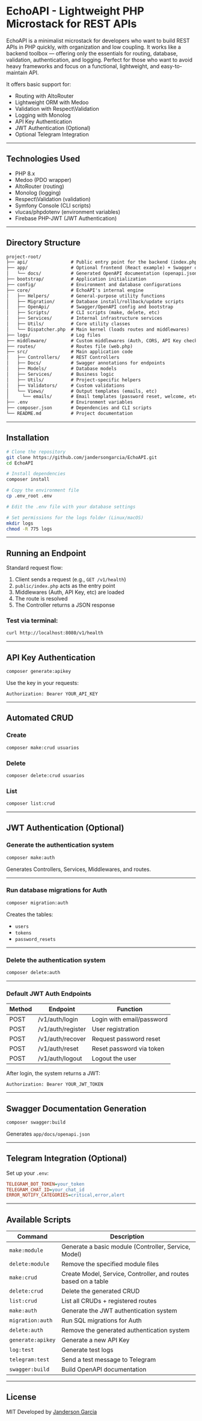 # EchoAPI - Lightweight PHP Microstack for REST APIs

EchoAPI is a minimalist microstack for developers who want to build REST APIs in PHP quickly, with organization and low coupling.
It works like a backend toolbox — offering only the essentials for routing, database, validation, authentication, and logging.
Perfect for those who want to avoid heavy frameworks and focus on a functional, lightweight, and easy-to-maintain API.

It offers basic support for:

* Routing with AltoRouter
* Lightweight ORM with Medoo
* Validation with Respect\Validation
* Logging with Monolog
* API Key Authentication
* JWT Authentication (Optional)
* Optional Telegram Integration

---

## Technologies Used

* PHP 8.x
* Medoo (PDO wrapper)
* AltoRouter (routing)
* Monolog (logging)
* Respect\Validation (validation)
* Symfony Console (CLI scripts)
* vlucas/phpdotenv (environment variables)
* Firebase PHP-JWT (JWT Authentication)

---

## Directory Structure

```txt
project-root/
├── api/                # Public entry point for the backend (index.php)
├── app/                # Optional frontend (React example) + Swagger docs
│   └── docs/           # Generated OpenAPI documentation (openapi.json)
├── bootstrap/          # Application initialization
├── config/             # Environment and database configurations
├── core/               # EchoAPI's internal engine
│   ├── Helpers/        # General-purpose utility functions
│   ├── Migration/      # Database install/rollback/update scripts
│   ├── OpenApi/        # Swagger/OpenAPI config and bootstrap
│   ├── Scripts/        # CLI scripts (make, delete, etc)
│   ├── Services/       # Internal infrastructure services
│   ├── Utils/          # Core utility classes
│   └── Dispatcher.php  # Main kernel (loads routes and middlewares)
├── logs/               # Log files
├── middleware/         # Custom middlewares (Auth, CORS, API Key checks)
├── routes/             # Routes file (web.php)
├── src/                # Main application code
│   ├── Controllers/    # REST Controllers
│   ├── Docs/           # Swagger annotations for endpoints
│   ├── Models/         # Database models
│   ├── Services/       # Business logic
│   ├── Utils/          # Project-specific helpers
│   ├── Validators/     # Custom validations
│   └── Views/          # Output templates (emails, etc)
│     └── emails/       # Email templates (password reset, welcome, etc)
├── .env                # Environment variables
├── composer.json       # Dependencies and CLI scripts
└── README.md           # Project documentation
```

---

## Installation

```bash
# Clone the repository
git clone https://github.com/jandersongarcia/EchoAPI.git
cd EchoAPI

# Install dependencies
composer install

# Copy the environment file
cp .env_root .env

# Edit the .env file with your database settings

# Set permissions for the logs folder (Linux/macOS)
mkdir logs
chmod -R 775 logs
```

---

## Running an Endpoint

Standard request flow:

1. Client sends a request (e.g., `GET /v1/health`)
2. `public/index.php` acts as the entry point
3. Middlewares (Auth, API Key, etc) are loaded
4. The route is resolved
5. The Controller returns a JSON response

### Test via terminal:

```bash
curl http://localhost:8080/v1/health
```

---

## API Key Authentication

```bash
composer generate:apikey
```

Use the key in your requests:

```http
Authorization: Bearer YOUR_API_KEY
```

---

## Automated CRUD

### Create

```bash
composer make:crud usuarios
```

### Delete

```bash
composer delete:crud usuarios
```

### List

```bash
composer list:crud
```

---

## JWT Authentication (Optional)

### Generate the authentication system

```bash
composer make:auth
```

Generates Controllers, Services, Middlewares, and routes.

---

### Run database migrations for Auth

```bash
composer migration:auth
```

Creates the tables:

* `users`
* `tokens`
* `password_resets`

---

### Delete the authentication system

```bash
composer delete:auth
```

---

### Default JWT Auth Endpoints

| Method | Endpoint          | Function                  |
| ------ | ----------------- | ------------------------- |
| POST   | /v1/auth/login    | Login with email/password |
| POST   | /v1/auth/register | User registration         |
| POST   | /v1/auth/recover  | Request password reset    |
| POST   | /v1/auth/reset    | Reset password via token  |
| POST   | /v1/auth/logout   | Logout the user           |

After login, the system returns a JWT:

```http
Authorization: Bearer YOUR_JWT_TOKEN
```

---

## Swagger Documentation Generation

```bash
composer swagger:build
```

Generates `app/docs/openapi.json`

---

## Telegram Integration (Optional)

Set up your `.env`:

```ini
TELEGRAM_BOT_TOKEN=your_token
TELEGRAM_CHAT_ID=your_chat_id
ERROR_NOTIFY_CATEGORIES=critical,error,alert
```

---

## Available Scripts

| Command           | Description                                                    |
| ----------------- | -------------------------------------------------------------- |
| `make:module`     | Generate a basic module (Controller, Service, Model)           |
| `delete:module`   | Remove the specified module files                              |
| `make:crud`       | Create Model, Service, Controller, and routes based on a table |
| `delete:crud`     | Delete the generated CRUD                                      |
| `list:crud`       | List all CRUDs + registered routes                             |
| `make:auth`       | Generate the JWT authentication system                         |
| `migration:auth`  | Run SQL migrations for Auth                                    |
| `delete:auth`     | Remove the generated authentication system                     |
| `generate:apikey` | Generate a new API Key                                         |
| `log:test`        | Generate test logs                                             |
| `telegram:test`   | Send a test message to Telegram                                |
| `swagger:build`   | Build OpenAPI documentation                                    |

---

## License

MIT
Developed by [Janderson Garcia](https://github.com/jandersongarcia)
